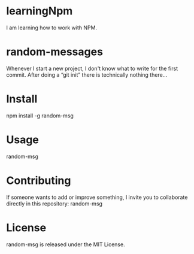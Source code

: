 # learningNpm
I am learning how to work with NPM.

# random-messages
Whenever I start a new project, I don't know what to write for the first commit. After doing a “git init” there is technically nothing there...

# Install
npm install -g random-msg

# Usage
random-msg

# Contributing
If someone wants to add or improve something, I invite you to collaborate directly in this repository: random-msg

# License
random-msg is released under the MIT License.